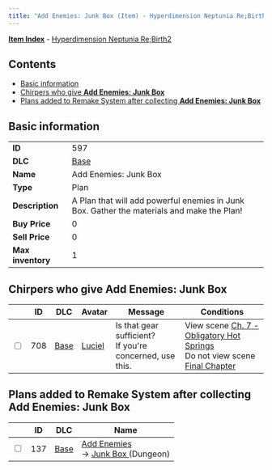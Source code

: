 ```yaml
---
title: "Add Enemies: Junk Box (Item) - Hyperdimension Neptunia Re;Birth2"
---
```


[**Item Index**](/neptunia/rb2/item/index.html) - [Hyperdimension Neptunia Re;Birth2](/neptunia/rb2)

## Contents

- [Basic information](#basic-information)
- [Chirpers who give **Add Enemies: Junk Box**](#chirpers-who-give-add-enemies-junk-box)
- [Plans added to Remake System after collecting **Add Enemies: Junk Box**](#plans-added-to-remake-system-after-collecting-add-enemies-junk-box)

## Basic information

|   |   |
| -- | -- |
| **ID** | 597 |
| **DLC** | [Base](/neptunia/rb2/dlc/0-base.html) |
| **Name** | Add Enemies: Junk Box |
| **Type** | Plan |
| **Description** | A Plan that will add powerful enemies in Junk Box. Gather the materials and make the Plan! |
| **Buy Price** | 0 |
| **Sell Price** | 0 |
| **Max inventory** | 1 |

## Chirpers who give **Add Enemies: Junk Box**

|    | ID | DLC | Avatar | Message | Conditions |
| -- | -- | --- | ------ | ------- | ---------- |
| <input type="checkbox" id="rb2-chirper-event-0-708" class="trackbox" /> | 708 | [Base](/neptunia/rb2/dlc/0-base.html) | [Luciel](/neptunia/rb2/avatar/0-116-luciel.html) | Is that gear sufficient?<br />If you're concerned, use this. | View scene [Ch. 7 - Obligatory Hot Springs](/neptunia/rb2/scene/0-456-ch-7-obligatory-hot-springs.html)<br />Do not view scene [Final Chapter](/neptunia/rb2/scene/0-467-final-chapter.html) |

## Plans added to Remake System after collecting **Add Enemies: Junk Box**

|    | ID | DLC | Name |
| -- | -- | --- | ---- |
| <input type="checkbox" id="rb2-remake-0-137" class="trackbox" /> | 137 | [Base](/neptunia/rb2/dlc/0-base.html) | [Add Enemies](/neptunia/rb2/remake/0-137-add-enemies.html)<br />→ [Junk Box ](/neptunia/rb2/dungeon/0-28-junk-box.html) (Dungeon) |